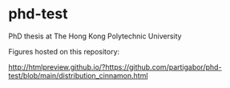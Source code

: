 # phd-test
PhD thesis at The Hong Kong Polytechnic University

Figures hosted on this repository:

http://htmlpreview.github.io/?https://github.com/partigabor/phd-test/blob/main/distribution_cinnamon.html
